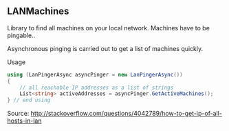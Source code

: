 LANMachines
------------

Library to find all machines on your local network.
Machines have to be pingable..

Asynchronous pinging is carried out to get a list of machines quickly.

Usage

```c#
using (LanPingerAsync asyncPinger = new LanPingerAsync())
{
    // all reachable IP addresses as a list of strings
    List<string> activeAddresses = asyncPinger.GetActiveMachines();
} // end using
```

Source:
http://stackoverflow.com/questions/4042789/how-to-get-ip-of-all-hosts-in-lan